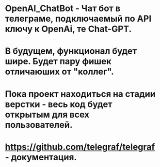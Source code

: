 # OpenAI_ChatBot - Чат бот в телеграме, подключаемый по API ключу к OpenAi, те Chat-GPT.
# В будущем, функционал будет шире. Будет пару фишек отличаюших от "коллег". 
# Пока проект находиться на стадии верстки - весь код будет открытым для всех пользователей.
# https://github.com/telegraf/telegraf - документация.
